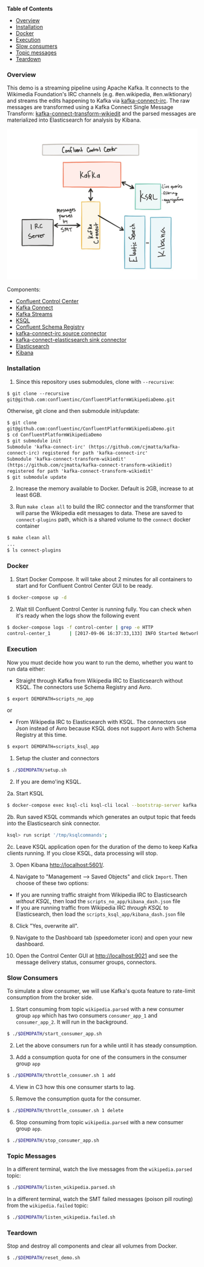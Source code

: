 **Table of Contents**

- [Overview](#overview)
- [Installation](#installation)
- [Docker](#docker)
- [Execution](#execution)
- [Slow consumers](#slow-consumers)
- [Topic messages](#topic-messages)
- [Teardown](#teardown)

### Overview

This demo is a streaming pipeline using Apache Kafka. It connects to the Wikimedia Foundation's IRC channels (e.g. #en.wikipedia, #en.wiktionary) and streams the edits happening to Kafka via [kafka-connect-irc](https://github.com/cjmatta/kafka-connect-irc). The raw messages are transformed using a Kafka Connect Single Message Transform: [kafka-connect-transform-wikiedit](https://github.com/cjmatta/kafka-connect-transform-wikiedit) and the parsed messages are materialized into Elasticsearch for analysis by Kibana.

![image](drawing.jpeg)

Components:
* [Confluent Control Center](http://docs.confluent.io/current/control-center/docs/index.html)
* [Kafka Connect](http://docs.confluent.io/current/connect/index.html)
* [Kafka Streams](http://docs.confluent.io/current/streams/index.html)
* [KSQL](https://github.com/confluentinc/ksql)
* [Confluent Schema Registry](http://docs.confluent.io/current/schema-registry/docs/index.html)
* [kafka-connect-irc source connector](https://github.com/cjmatta/kafka-connect-irc)
* [kafka-connect-elasticsearch sink connector](http://docs.confluent.io/current/connect/connect-elasticsearch/docs/elasticsearch_connector.html)
* [Elasticsearch](https://www.elastic.co/products/elasticsearch)
* [Kibana](https://www.elastic.co/products/kibana)

### Installation

1. Since this repository uses submodules, clone with `--recursive`:

```
$ git clone --recursive git@github.com:confluentinc/ConfluentPlatformWikipediaDemo.git
```

Otherwise, git clone and then submodule init/update:

```
$ git clone git@github.com:confluentinc/ConfluentPlatformWikipediaDemo.git
$ cd ConfluentPlatformWikipediaDemo
$ git submodule init
Submodule 'kafka-connect-irc' (https://github.com/cjmatta/kafka-connect-irc) registered for path 'kafka-connect-irc'
Submodule 'kafka-connect-transform-wikiedit' (https://github.com/cjmatta/kafka-connect-transform-wikiedit) registered for path 'kafka-connect-transform-wikiedit'
$ git submodule update
```

2. Increase the memory available to Docker. Default is 2GB, increase to at least 6GB.

3. Run `make clean all` to build the IRC connector and the transformer that will parse the Wikipedia edit messages to data. These are saved to `connect-plugins` path, which is a shared volume to the `connect` docker container

```bash
$ make clean all
...
$ ls connect-plugins
```

### Docker

1. Start Docker Compose. It will take about 2 minutes for all containers to start and for Confluent Control Center GUI to be ready.

```bash
$ docker-compose up -d
```

2. Wait till Confluent Control Center is running fully.  You can check when it's ready when the logs show the following event

```bash
$ docker-compose logs -f control-center | grep -e HTTP
control-center_1       | [2017-09-06 16:37:33,133] INFO Started NetworkTrafficServerConnector@26a529dc{HTTP/1.1}{0.0.0.0:9021} (org.eclipse.jetty.server.NetworkTrafficServerConnector)
```

### Execution

Now you must decide how you want to run the demo, whether you want to run data either:

* Straight through Kafka from Wikipedia IRC to Elasticsearch without KSQL. The connectors use Schema Registry and Avro.

```bash
$ export DEMOPATH=scripts_no_app
```

or

* From Wikipedia IRC to Elasticsearch with KSQL. The connectors  use Json instead of Avro because KSQL does not support Avro with Schema Registry at this time.

```bash
$ export DEMOPATH=scripts_ksql_app
```

1. Setup the cluster and connectors

```bash
$ ./$DEMOPATH/setup.sh
```

2. If you are demo'ing KSQL.

2a. Start KSQL

```bash
$ docker-compose exec ksql-cli ksql-cli local --bootstrap-server kafka:9092 --properties-file /tmp/ksqlproperties
```

2b. Run saved KSQL commands which generates an output topic that feeds into the Elasticsearch sink connector.

```bash
ksql> run script '/tmp/ksqlcommands';
```

2c. Leave KSQL application open for the duration of the demo to keep Kafka clients running. If you close KSQL, data processing will stop.

3. Open Kibana [http://localhost:5601/](http://localhost:5601/).

4. Navigate to "Management --> Saved Objects" and click `Import`. Then choose of these two options:

* If you are running traffic straight from Wikipedia IRC to Elasticsearch _without KSQL_, then load the `scripts_no_app/kibana_dash.json` file
* If you are running traffic from Wikipedia IRC _through KSQL_ to Elasticsearch, then load the `scripts_ksql_app/kibana_dash.json` file

8. Click "Yes, overwrite all".

9. Navigate to the Dashboard tab (speedometer icon) and open your new dashboard.

10. Open the Control Center GUI at [http://localhost:9021](http://localhost:9021) and see the message delivery status, consumer groups, connectors.


### Slow Consumers

To simulate a slow consumer, we will use Kafka's quota feature to rate-limit consumption from the broker side.

1. Start consuming from topic `wikipedia.parsed` with a new consumer group `app` which has two consumers `consumer_app_1` and `consumer_app_2`. It will run in the background.

```bash
$ ./$DEMOPATH/start_consumer_app.sh
```

2. Let the above consumers run for a while until it has steady consumption.

3. Add a consumption quota for one of the consumers in the consumer group `app`

```bash
$ ./$DEMOPATH/throttle_consumer.sh 1 add
```

4. View in C3 how this one consumer starts to lag.

5. Remove the consumption quota for the consumer.

```bash
$ ./$DEMOPATH/throttle_consumer.sh 1 delete
```

6. Stop consuming from topic `wikipedia.parsed` with a new consumer group `app`.

```bash
$ ./$DEMOPATH/stop_consumer_app.sh
```

### Topic Messages

In a different terminal, watch the live messages from the `wikipedia.parsed` topic:

```bash
$ ./$DEMOPATH/listen_wikipedia.parsed.sh
```

In a different terminal, watch the SMT failed messages (poison pill routing) from the `wikipedia.failed` topic:

```bash
$ ./$DEMOPATH/listen_wikipedia.failed.sh
```


### Teardown
Stop and destroy all components and clear all volumes from Docker.

```bash
$ ./$DEMOPATH/reset_demo.sh
```
